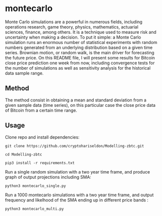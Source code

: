 # montecarlo

Monte Carlo simulations are a powerful in numerous fields, including operations research, game theory, physics, mathematics, actuarial sciences, finance, among others. It is a technique used to measure risk and uncertainty when making a decision. To put it simple: a Monte Carlo simulation runs an enormous number of statistical experiments with random numbers generated from an underlying distribution based on a given time series. Brownian motion, or random walk, is the main driver for forecasting the future price.
On this README file, I will present some results for Bitcoin close price prediction one week from now, including convergence tests for the number of simulations as well as sensitivity analysis for the historical data sample range.

## Method
The method consist in obtaining a mean and standard deviation from a given sample data (time series), on this particular case the close price data of Bitcoin from a certain time range.

## Usage

Clone repo and install dependencies:

`
git clone https://github.com/cryptohariseldon/Modelling-zbtc.git
`

`
cd Modelling-zbtc
`

`
pip3 install -r requirements.txt
`

Run a single random simulation with a two year time frame, and produce graph of output projections including SMA:

`
python3 montecarlo_single.py
`

Run a 1000 montecarlo simulations with a two year time frame, and output frequency and likelhood of the SMA ending up in different price bands :

`
python3 montecarlo_multi.py
`
